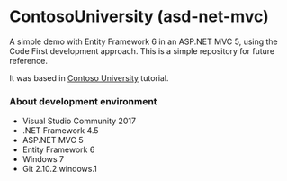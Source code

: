 # ContosoUniversity (asd-net-mvc)

A simple demo with Entity Framework 6 in an ASP.NET MVC 5, using the Code First development approach. This is a simple repository for future reference.

It was based in [Contoso University](https://github.com/iec-asd-net/ContosoUniversity) tutorial.

### About development environment

- Visual Studio Community 2017
- .NET Framework 4.5
- ASP.NET MVC 5
- Entity Framework 6
- Windows 7
- Git 2.10.2.windows.1
